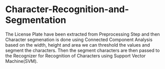 # Character-Recognition-and-Segmentation
The License Plate have been extracted from Preprocessing Step and then Character segmenation is done using Connected Component Analysis based on the width, height and area we can threshold the values and segment the characters.
Then the segment characters are then passed to the Recognizer for Recognition of Characters using Support Vector Machine(SVM).
